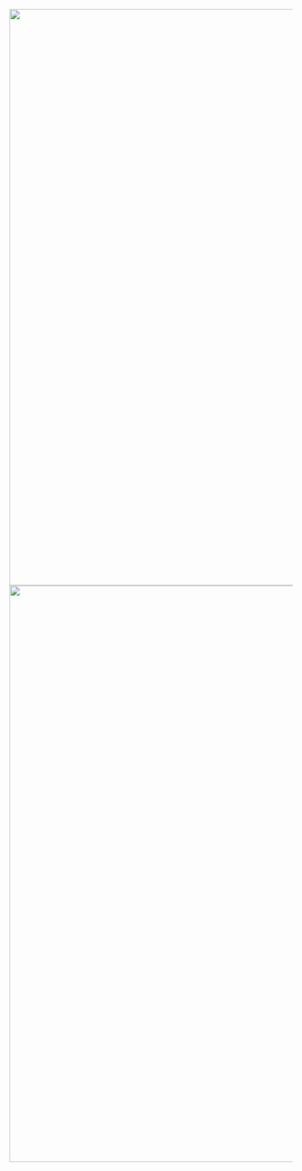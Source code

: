 <Img src="https://github.com/kuopinghsu/srv32/blob/master/doc/rv32im.svg" width=1024><br>
<Img src="https://github.com/kuopinghsu/srv32/blob/master/doc/rv32im-c.svg" width=1024>
